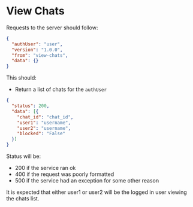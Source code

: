 # View Chats

Requests to the server should follow:

```json
{
  "authUser": "user",
  "version": "1.0.0",
  "from": "view-chats",
  "data": {}
}
```

This should:
- Return a list of chats for the ```authUser```

```json
{
  "status": 200,
  "data": [{
    "chat_id": "chat_id",
    "user1": "username",
    "user2": "username",
    "blocked": "False"
  }]
}
```
Status will be:
- 200 if the service ran ok
- 400 if the request was poorly formatted
- 500 if the service had an exception for some other reason

It is expected that either user1 or user2 will be the logged in user viewing the chats list.